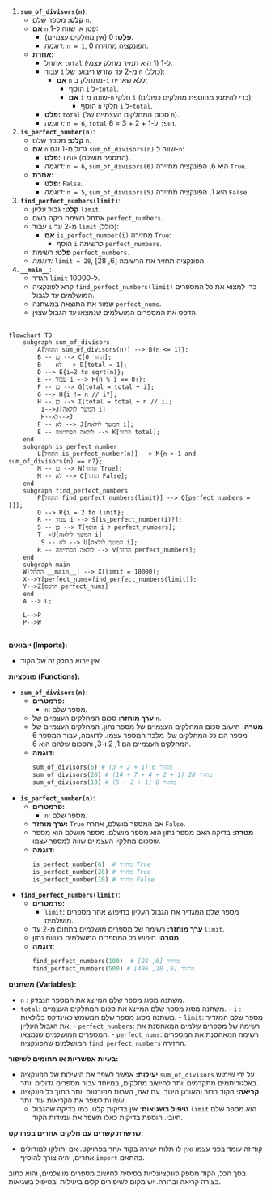 ## <algorithm>
1. **`sum_of_divisors(n)`**:
   - **קלט:** מספר שלם `n`.
   - **אם** `n` קטן או שווה ל-1:
     - **פלט:** 0 (אין מחלקים עצמיים).
     - *דוגמה:* `n = 1`, הפונקציה מחזירה 0.
   - **אחרת:**
     - אתחל `total` ל-1 (1 הוא תמיד מחלק עצמי).
     - עבור `i` מ-2 עד שורש ריבועי של `n` (כולל):
       - **אם** `n` מתחלק ב-`i` ללא שארית:
         - הוסף `i` ל-`total`.
         - **אם** `i` שונה מ-`n` חלקי `i` (כדי להימנע מהוספת מחלקים כפולים):
           - הוסף `n` חלקי `i` ל-`total`.
     - **פלט:** `total` (סכום המחלקים העצמיים של `n`).
     - *דוגמה:* `n = 6`, `total` הופך ל-1 + 2 + 3 = 6.
2. **`is_perfect_number(n)`**:
    - **קלט:** מספר שלם `n`.
    - **אם** `n` גדול מ-1 וגם `sum_of_divisors(n)` שווה ל-`n`:
      - **פלט:** `True` (המספר מושלם).
      - *דוגמה:* `n = 6`, `sum_of_divisors(6)` היא 6, הפונקציה מחזירה `True`.
    - **אחרת:**
      - **פלט:** `False`.
      - *דוגמה:* `n = 5`, `sum_of_divisors(5)` היא 1, הפונקציה מחזירה `False`.
3. **`find_perfect_numbers(limit)`**:
   - **קלט:** גבול עליון `limit`.
   - אתחל רשימה ריקה בשם `perfect_numbers`.
   - עבור `i` מ-2 עד `limit` (כולל):
     - **אם** `is_perfect_number(i)` מחזירה `True`:
       - הוסף `i` לרשימה `perfect_numbers`.
   - **פלט:** רשימת `perfect_numbers`.
   - *דוגמה:* `limit = 28`, הפונקציה תחזיר את הרשימה [6, 28].
4. **`__main__`**:
   - הגדר `limit` ל-10000.
   - קרא לפונקציה `find_perfect_numbers(limit)` כדי למצוא את כל המספרים המושלמים עד לגבול.
   - שמור את התוצאה במשתנה `perfect_nums`.
   - הדפס את המספרים המושלמים שנמצאו עד הגבול שצוין.

## <mermaid>
```mermaid
flowchart TD
    subgraph sum_of_divisors
        A[התחל sum_of_divisors(n)] --> B{n <= 1?};
        B -- כן --> C[החזר 0];
        B -- לא --> D[total = 1];
        D --> E{i=2 to sqrt(n)};
        E -- עבור i --> F{n % i == 0?};
        F -- כן --> G[total = total + i];
        G --> H{i != n // i?};
        H -- כן --> I[total = total + n // i];
         I-->J[המשך לולאה i]
         H--לא-->J
        F -- לא --> J[המשך לולאה i];
        E -- לולאה הסתיימה --> K[החזר total];
    end
    subgraph is_perfect_number
        L[התחל is_perfect_number(n)] --> M{n > 1 and sum_of_divisors(n) == n?};
        M -- כן --> N[החזר True];
        M -- לא --> O[החזר False];
    end
    subgraph find_perfect_numbers
        P[התחל find_perfect_numbers(limit)] --> Q[perfect_numbers = []];
        Q --> R{i = 2 to limit};
        R -- עבור i --> S[is_perfect_number(i)?];
        S -- כן --> T[הוסף i ל perfect_numbers];
        T-->U[המשך לולאה i]
         S -- לא --> U[המשך לולאה i];
        R -- לולאה הסתיימה --> V[החזר perfect_numbers];
    end
    subgraph main
    W[התחל __main__] --> X[limit = 10000];
    X-->Y[perfect_nums=find_perfect_numbers(limit)];
    Y-->Z[הדפס perfect_nums]
    end
    A --> L;
   
    L-->P
    P-->W
```
## <explanation>
**ייבואים (Imports):**
   - אין ייבוא בחלק זה של הקוד.

**פונקציות (Functions):**
  - **`sum_of_divisors(n)`**:
    - **פרמטרים:**
      - `n`: מספר שלם.
    - **ערך מוחזר:** סכום המחלקים העצמיים של `n`.
    - **מטרה:** חישוב סכום המחלקים העצמיים של מספר נתון. המחלקים העצמיים של מספר הם כל המחלקים שלו מלבד המספר עצמו. לדוגמה, עבור המספר 6 המחלקים העצמיים הם 1, 2 ו-3, והסכום שלהם הוא 6.
    - **דוגמה:**
      ```python
      sum_of_divisors(6) # מחזיר 6 (1 + 2 + 3)
      sum_of_divisors(28) # מחזיר 28 (1 + 2 + 4 + 7 + 14)
      sum_of_divisors(10) # מחזיר 8 (1 + 2 + 5)
      ```
  - **`is_perfect_number(n)`**:
    - **פרמטרים:**
      - `n`: מספר שלם.
    - **ערך מוחזר:** `True` אם המספר מושלם, אחרת `False`.
    - **מטרה:** בדיקה האם מספר נתון הוא מספר מושלם. מספר מושלם הוא מספר שסכום מחלקיו העצמיים שווה למספר עצמו.
    - **דוגמה:**
      ```python
      is_perfect_number(6)  # מחזיר True
      is_perfect_number(28) # מחזיר True
      is_perfect_number(10) # מחזיר False
      ```
  - **`find_perfect_numbers(limit)`**:
    - **פרמטרים:**
      - `limit`: מספר שלם המגדיר את הגבול העליון בחיפוש אחר מספרים מושלמים.
    - **ערך מוחזר:** רשימה של מספרים מושלמים בתחום מ-2 עד `limit`.
    - **מטרה:** חיפוש כל המספרים המושלמים בטווח נתון.
    - **דוגמה:**
      ```python
      find_perfect_numbers(100)  # מחזיר [6, 28]
      find_perfect_numbers(500) # מחזיר [6, 28, 496]
      ```

**משתנים (Variables):**
   - `n` : משתנה מסוג מספר שלם המייצג את המספר הנבדק.
   - `total`: משתנה מסוג מספר שלם המייצג את סכום המחלקים העצמיים.
    - `i` : משתנה מסוג מספר שלם המשמש כאינדקס בלולאות.
    - `limit`: מספר שלם המגדיר את הגבול העליון.
    - `perfect_numbers`: רשימה של מספרים שלמים המאחסנת את המספרים המושלמים שנמצאו.
    - `perfect_nums`: רשימה המאחסנת את המספרים המושלמים שהפונקציה `find_perfect_numbers` החזירה.

**בעיות אפשריות או תחומים לשיפור:**
  - **יעילות:** אפשר לשפר את היעילות של הפונקציה `sum_of_divisors` על ידי שימוש באלגוריתמים מתקדמים יותר לחישוב מחלקים, במיוחד עבור מספרים גדולים יותר.
  - **קריאה:** הקוד ברור ומאורגן היטב. עם זאת, הערות מפורטות יותר בתוך כל פונקציה עשויות לשפר את הקריאות עוד יותר.
    - **טיפול בשגיאות**: אין בדיקות קלט, כמו בדיקה שהגבול `limit` הוא מספר שלם חיובי. הוספת בדיקות כאלו תשפר את עמידות הקוד.

**שרשרת קשרים עם חלקים אחרים בפרויקט:**
  - קוד זה עומד בפני עצמו ואין לו תלות ישירה בקוד אחר בפרויקט. אם יחולקו למודולים אחרים, יהיה צורך להוסיף `import` בהתאם.

בסך הכל, הקוד מספק פונקציונליות בסיסית לחישוב מספרים מושלמים, והוא כתוב בצורה קריאה וברורה. יש מקום לשיפורים קלים ביעילות ובטיפול בשגיאות.